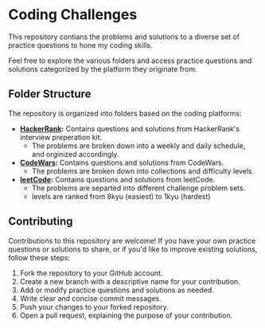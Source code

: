 # Coding Challenges

This repository contians the problems and solutions to a diverse set of practice questions to hone my coding skills.

Feel free to explore the various folders and access practice questions and solutions categorized by the platform they originate from.


## Folder Structure 
The repository is organized into folders based on the coding platforms:

- **[HackerRank](https://www.hackerrank.com/interview/preparation-kits):** Contains questions and solutions from HackerRank's interview preperation kit.
    -  The problems are broken down into a weekly and daily schedule, and orginized accordingly.
- **[CodeWars](https://www.codewars.com/):** Contains questions and solutions from CodeWars.
    -  The problems are broken down into collections and difficulty levels.
- **[leetCode](https://leetcode.com/studyplan/leetcode-75/):** Contains questions and solutions from leetCode.
    -  The problems are separted into different challenge problem sets.
    -  levels are ranked from 8kyu (easiest) to 1kyu (hardest)


## Contributing
Contributions to this repository are welcome! If you have your own practice questions or solutions to share, or if you'd like to improve existing solutions, follow these steps:

1. Fork the repository to your GitHub account.
2. Create a new branch with a descriptive name for your contribution.
3. Add or modify practice questions and solutions as needed.
4. Write clear and concise commit messages.
5. Push your changes to your forked repository.
6. Open a pull request, explaining the purpose of your contribution.

